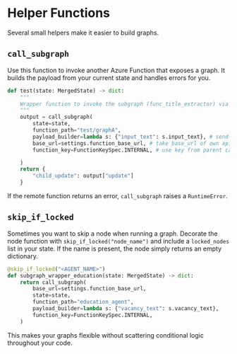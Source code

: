 # Helper Functions

Several small helpers make it easier to build graphs.

## `call_subgraph`

Use this function to invoke another Azure Function that exposes a graph. It builds the payload from your current state and handles errors for you.

```python
def test(state: MergedState) -> dict:
    """
    Wrapper function to invoke the subgraph (func_title_extractor) via Azure Function.
    """
    output = call_subgraph(
        state=state,
        function_path="test/graphA",
        payload_builder=lambda s: {"input_text": s.input_text}, # send the input text as input text to the child
        base_url=settings.function_base_url, # take base_url of own api since it is in same url (change for other func app)
        function_key=FunctionKeySpec.INTERNAL, # use key from parent call as function key

    )
    return {
        "child_update": output["update"]
    }
```

If the remote function returns an error, `call_subgraph` raises a `RuntimeError`.

## `skip_if_locked`

Sometimes you want to skip a node when running a graph. Decorate the node function with `skip_if_locked("node_name")` and include a `locked_nodes` list in your state. If the name is present, the node simply returns an empty dictionary.

```python
@skip_if_locked("<AGENT_NAME>")
def subgraph_wrapper_education(state: MergedState) -> dict:
    return call_subgraph(
        base_url=settings.function_base_url,
        state=state,
        function_path="education_agent",
        payload_builder=lambda s: {"vacancy_text": s.vacancy_text},
        function_key=FunctionKeySpec.INTERNAL,
    )
```

This makes your graphs flexible without scattering conditional logic throughout your code.
